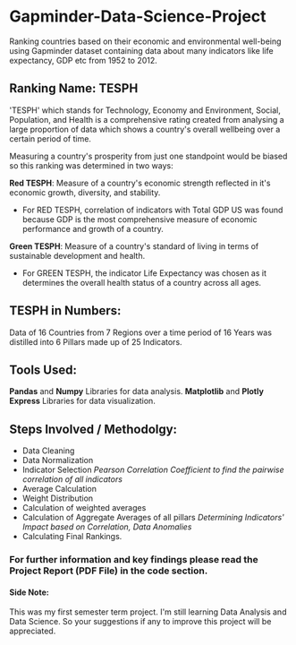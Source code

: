 # Gapminder-Data-Science-Project
Ranking countries based on their economic and environmental well-being using Gapminder dataset containing data about many indicators like life expectancy, GDP etc from 1952 to 2012.

## Ranking Name: TESPH
'TESPH' which stands for Technology, Economy and Environment, Social, Population, and Health is a comprehensive rating created from analysing a large proportion of data which shows a country's overall wellbeing over a certain period of time.

Measuring a country's prosperity from just one standpoint would be biased so this ranking was determined in two ways:

**Red TESPH**:  Measure of a country's economic strength reflected in it's economic growth, diversity, and stability.
  * For RED TESPH, correlation of indicators with Total GDP US was found because GDP is the  most comprehensive measure of economic performance and growth of a country.
    
**Green TESPH**:  Measure of a country's standard of living in terms of sustainable development and health.
  * For GREEN TESPH, the indicator Life Expectancy was chosen as it determines the overall health status of a country across all ages.
  
## TESPH in Numbers:
Data of 16 Countries from 7 Regions over a time period of 16 Years was distilled into 6 Pillars made up of 25 Indicators.

## Tools Used: 
**Pandas** and **Numpy** Libraries for data analysis. **Matplotlib** and **Plotly Express** Libraries for data visualization.

## Steps Involved / Methodolgy:
* Data Cleaning
* Data Normalization 
* Indicator Selection 
  *Pearson Correlation Coefficient to find the pairwise correlation of all indicators*
* Average Calculation
* Weight Distribution
* Calculation of weighted averages
* Calculation of Aggregate Averages of all pillars 
  *Determining Indicators' Impact based on Correlation,* *Data Anomalies*
* Calculating Final Rankings.

### For further information and key findings please read the Project Report (PDF File) in the code section.
#### Side Note: 
This was my first semester term project. I'm still learning Data Analysis and Data Science. So your suggestions if any to improve this project will be appreciated.
